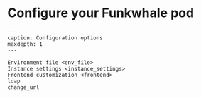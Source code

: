 # Configure your Funkwhale pod

```{toctree}
---
caption: Configuration options
maxdepth: 1
---

Environment file <env_file>
Instance settings <instance_settings>
Frontend customization <frontend>
ldap
change_url

```

